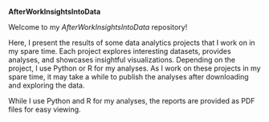 **AfterWorkInsightsIntoData**

Welcome to my *AfterWorkInsightsIntoData* repository! 

Here, I present the results of some data analytics projects that I work on in my spare time. Each project explores interesting datasets, provides analyses, and showcases insightful visualizations. Depending on the project, I use Python or R for my analyses.
As I work on these projects in my spare time, it may take a while to publish the analyses after downloading and exploring the data.

While I use Python and R for my analyses, the reports are provided as PDF files for easy viewing.
